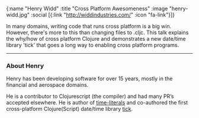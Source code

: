 {:name "Henry Widd"
 :title "Cross Platform Awesomeness"
 :image "henry-widd.jpg"
 :social [{:link "http://widdindustries.com/" :icon "fa-link"}]}

In many domains, writing code that runs cross platform is a big win. However, there's more to this than changing files to .cljc. This talk explains the why/how of cross platform Clojure and demonstrates a new date/time library 'tick' that goes a long way to enabling cross platform programs.

---

### About Henry

Henry has been developing software for over 15 years, mostly in the financial and aerospace domains.

He is a contributor to Clojurescript (the compiler) and had many PR’s accepted elsewhere. He is author of [time-literals](https://github.com/henryw374/time-literals) and co-authored the first cross-platform Clojure(Script) date/time library [tick](https://github.com/juxt/tick).